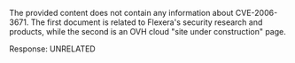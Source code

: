 The provided content does not contain any information about CVE-2006-3671. The first document is related to Flexera's security research and products, while the second is an OVH cloud "site under construction" page.

Response: UNRELATED